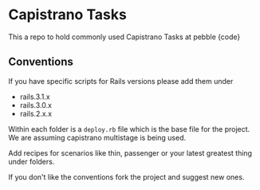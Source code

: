 # Capistrano Tasks

This a repo to hold commonly used Capistrano Tasks at pebble {code}

## Conventions

If you have specific scripts for Rails versions please add them under

* rails.3.1.x
* rails.3.0.x
* rails.2.x.x

Within each folder is a `deploy.rb` file which is the base file for the project. We are assuming capistrano multistage is being used.

Add recipes for scenarios like thin, passenger or your latest greatest thing under folders.

If you don't like the conventions fork the project and suggest new ones.


